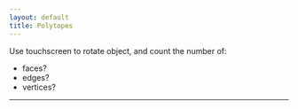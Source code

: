 ```yaml
---
layout: default
title: Polytopes
---
```


<div id="sketch-holder"></div>

Use touchscreen to rotate object, and count the number of:   

- faces? 
- edges?  
- vertices?  

---

<script src="https://cdnjs.cloudflare.com/ajax/libs/p5.js/0.6.1/p5.min.js"></script>
<script>

// // lock scroll position, but retain settings for later
// var scrollPosition = [
//   self.pageXOffset || document.documentElement.scrollLeft || document.body.scrollLeft,
//   self.pageYOffset || document.documentElement.scrollTop  || document.body.scrollTop
// ];
// var html = jQuery('html'); // it would make more sense to apply this to body, but IE7 won't have that
// html.data('scroll-position', scrollPosition);
// html.data('previous-overflow', html.css('overflow'));
// html.css('overflow', 'hidden');
// window.scrollTo(scrollPosition[0], scrollPosition[1]);


// document.body.ontouchmove = (e) => { e.preventDefault; return false; }; 

function setup() {
	var cvs = createCanvas(710, 400, WEBGL);
	cvs.style('display', 'block');    
}

let s = 128;

function draw() {
	background(250);

	//drag to move the world.
	orbitControl(5,5);

	normalMaterial();
	rotateX(-s/13);
	rotateY(s);

	push();
	box(s, s, s);
	pop();
}

// $('#recover').trigger({
//     type: 'mousedown',
//     which: 3
// });

// .trigger({
//     type: 'mousedown',
//     which: 1
// });

</script>
